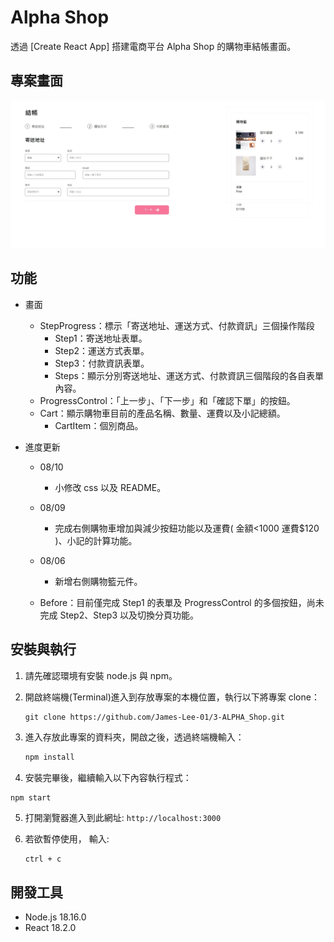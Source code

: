 # Alpha Shop

透過 [Create React App] 搭建電商平台 Alpha Shop 的購物車結帳畫面。

## 專案畫面

![image](public/images/demo_1.jpg)

## 功能

- 畫面

  - StepProgress：標示「寄送地址、運送方式、付款資訊」三個操作階段
    - Step1：寄送地址表單。
    - Step2：運送方式表單。
    - Step3：付款資訊表單。
    - Steps：顯示分別寄送地址、運送方式、付款資訊三個階段的各自表單內容。
  - ProgressControl：「上一步」、「下一步」和「確認下單」的按鈕。
  - Cart：顯示購物車目前的產品名稱、數量、運費以及小記總額。
    - CartItem：個別商品。

- 進度更新

  - 08/10

    - 小修改 css 以及 README。

  - 08/09

    - 完成右側購物車增加與減少按鈕功能以及運費( 金額<1000 運費$120 )、小記的計算功能。

  - 08/06

    - 新增右側購物籃元件。

  - Before：目前僅完成 Step1 的表單及 ProgressControl 的多個按鈕，尚未完成 Step2、Step3 以及切換分頁功能。

## 安裝與執行

1. 請先確認環境有安裝 node.js 與 npm。
2. 開啟終端機(Terminal)進入到存放專案的本機位置，執行以下將專案 clone：

   ```
   git clone https://github.com/James-Lee-01/3-ALPHA_Shop.git
   ```

3. 進入存放此專案的資料夾，開啟之後，透過終端機輸入：

   ```bash
   npm install
   ```

4. 安裝完畢後，繼續輸入以下內容執行程式：

```
npm start
```

5. 打開瀏覽器進入到此網址: `http://localhost:3000`
6. 若欲暫停使用， 輸入:

   ```bash
   ctrl + c
   ```

## 開發工具

- Node.js 18.16.0
- React 18.2.0
